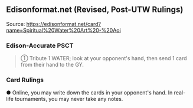 
## Edisonformat.net (Revised, Post-UTW Rulings)

Source: https://edisonformat.net/card?name=Spiritual%20Water%20Art%20-%20Aoi

### Edison-Accurate PSCT

> ① Tribute 1 WATER; look at your opponent's hand, then send 1 card from their hand to the GY.

### Card Rulings

● Online, you may write down the cards in your opponent's hand.
In real-life tournaments, you may never take any notes.
            